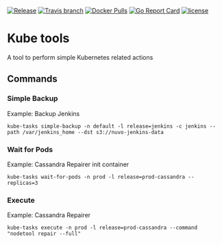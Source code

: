 [![Release](https://img.shields.io/github/release/nuvo/kube-tasks.svg)](https://github.com/nuvo/kube-tasks/releases)
[![Travis branch](https://img.shields.io/travis/nuvo/kube-tasks/master.svg)](https://travis-ci.org/nuvo/kube-tasks)
[![Docker Pulls](https://img.shields.io/docker/pulls/nuvo/kube-tasks.svg)](https://hub.docker.com/r/nuvo/kube-tasks/)
[![Go Report Card](https://goreportcard.com/badge/github.com/nuvo/kube-tasks)](https://goreportcard.com/report/github.com/nuvo/kube-tasks)
[![license](https://img.shields.io/github/license/nuvo/kube-tasks.svg)](https://github.com/nuvo/kube-tasks/blob/master/LICENSE)

# Kube tools

A tool to perform simple Kubernetes related actions

## Commands

### Simple Backup

Example: Backup Jenkins
```
kube-tasks simple-backup -n default -l release=jenkins -c jenkins --path /var/jenkins_home --dst s3://nuvo-jenkins-data
```

### Wait for Pods
Example: Cassandra Repairer init container
```
kube-tasks wait-for-pods -n prod -l release=prod-cassandra --replicas=3
```

### Execute
Example: Cassandra Repairer
```
kube-tasks execute -n prod -l release=prod-cassandra --command "nodetool repair --full"
```